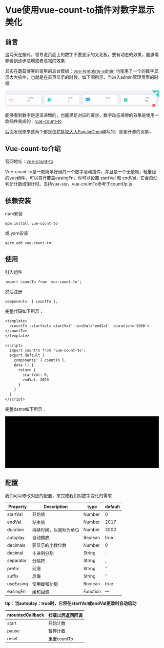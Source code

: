 # Vue使用vue-count-to插件对数字显示美化

## 前言

这两天在搬砖，领导说页面上的数字不要显示的太死板，要有动态的效果，能够看够看到逐步递增或者递减的效果

其实在蘑菇博客的使用的后台模板：[vue-template-admin](https://github.com/PanJiaChen/vue-admin-template) 也使用了一个的数字显示大大插件，也就是在首页显示的时候，如下图所示，当进入admin管理页面的时候

![111](images/111.gif)

能够看到数字是逐渐递增的，也能满足对应的要求，数字动态递增的效果是使用一款插件完成的：[vue-count-to](https://github.com/PanJiaChen/vue-countTo)

后面发现原来这两个都是由[花裤衩大大PanJiaChen](https://github.com/PanJiaChen)编写的，感谢开源的贡献~

## Vue-count-to介绍

官网地址：[vue-count-to](https://github.com/PanJiaChen/vue-countTo)

Vue-count-to是一款简单好用的一个数字滚动插件，并且是一个无依赖，轻量级的vue组件，可以自行覆盖easingFn，你可以设置 startVal 和 endVal，它会自动判断计数或倒计时。支持vue-ssr。vue-countTo参考于countUp.js

## 依赖安装

npm安装

```
npm install vue-count-to
```

或 yarn安装

```
yarn add vue-count-to
```

## 使用

引入组件

```
import countTo from 'vue-count-to';
```

然后注册

```
components: { countTo },
```

完整代码如下所示：

```
<template>
  <countTo :startVal='startVal' :endVal='endVal' :duration='3000'></countTo>
</template>

<script>
  import countTo from 'vue-count-to';
  export default {
    components: { countTo },
    data () {
      return {
        startVal: 0,
        endVal: 2020
      }
    }
  }
</script>
```

完整demo如下所示：

![countDemo](images/countDemo.gif)

## 配置

我们可以修改对应的配置，来完成我们对数字变化的需求

| Property  | Description            | type     | default |
| --------- | ---------------------- | -------- | ------- |
| startVal  | 开始值                 | Number   | 0       |
| endVal    | 结束值                 | Number   | 2017    |
| duration  | 持续时间，以毫秒为单位 | Number   | 3000    |
| autoplay  | 自动播放               | Boolean  | true    |
| decimals  | 要显示的小数位数       | Number   | 0       |
| decimal   | 十进制分割             | String   | .       |
| separator | 分隔符                 | String   | ,       |
| prefix    | 前缀                   | String   | ''      |
| suffix    | 后缀                   | String   | ''      |
| useEasing | 使用缓和功能           | Boolean  | true    |
| easingFn  | 缓和回调               | Function | —       |

**tip：当autoplay：true时，它将在startVal或endVal更改时自动启动**

| mountedCallback | 挂载以后返回回调 |
| --------------- | ---------------- |
| start           | 开始计数         |
| pause           | 暂停计数         |
| reset           | 重置countTo      |